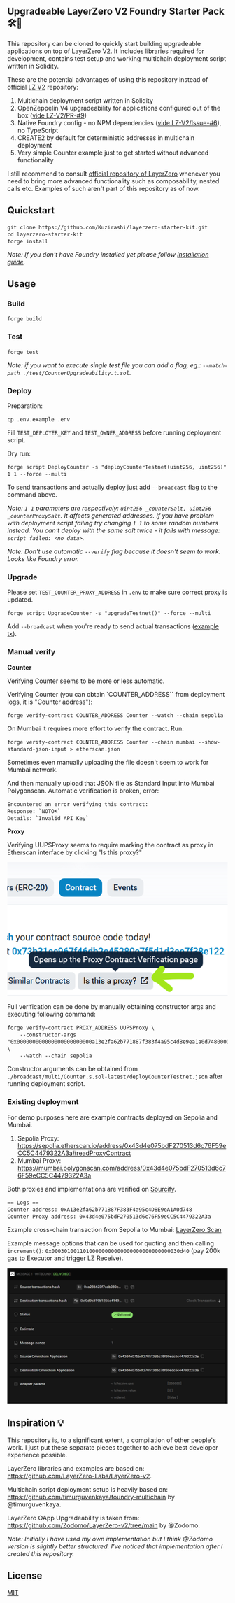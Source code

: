 ## Upgradeable LayerZero V2 Foundry Starter Pack 🛠️🚀

This repository can be cloned to quickly start building upgradeable applications on top of LayerZero V2. It includes libraries required for development, contains test setup and working multichain deployment script written in Solidity.

These are the potential advantages of using this repository instead of official [LZ V2](https://github.com/LayerZero-Labs/LayerZero-v2) repository:
1. Multichain deployment script written in Solidity
2. OpenZeppelin V4 upgradeability for applications configured out of the box ([vide LZ-V2/PR-#9](https://github.com/LayerZero-Labs/LayerZero-v2/pull/9))
3. Native Foundry config - no NPM dependencies ([vide LZ-V2/Issue-#6](https://github.com/LayerZero-Labs/LayerZero-v2/issues/6)), no TypeScript
4. CREATE2 by default for deterministic addresses in multichain deployment
5. Very simple Counter example just to get started without advanced functionality

I still recommend to consult [official repository of LayerZero](https://github.com/LayerZero-Labs/LayerZero-v2) whenever you need to bring more advanced functionality such as composability, nested calls etc. Examples of such aren't part of this repository as of now.

## Quickstart

```
git clone https://github.com/Kuzirashi/layerzero-starter-kit.git
cd layerzero-starter-kit
forge install
```

*Note: If you don't have Foundry installed yet please follow [installation guide](https://book.getfoundry.sh/getting-started/installation).*

## Usage

### Build

```shell
forge build
```

### Test

```shell
forge test
```

*Note: if you want to execute single test file you can add a flag, eg.: `--match-path ./test/CounterUpgradeability.t.sol`.*

### Deploy

Preparation:
```
cp .env.example .env
```

Fill `TEST_DEPLOYER_KEY` and `TEST_OWNER_ADDRESS` before running deployment script.

Dry run:

```shell
forge script DeployCounter -s "deployCounterTestnet(uint256, uint256)" 1 1 --force --multi
```

To send transactions and actually deploy just add `--broadcast` flag to the command above.

*Note: `1 1` parameters are respectively: `uint256 _counterSalt, uint256 _counterProxySalt`. It affects generated addresses. If you have problem with deployment script failing try changing `1 1` to some random numbers instead. You can't deploy with the same salt twice - it fails with message: `script failed: <no data>`.*

*Note: Don't use automatic `--verify` flag because it doesn't seem to work. Looks like Foundry error.*

### Upgrade

Please set `TEST_COUNTER_PROXY_ADDRESS` in `.env` to make sure correct proxy is updated.

```
forge script UpgradeCounter -s "upgradeTestnet()" --force --multi
```

Add `--broadcast` when you're ready to send actual transactions ([example tx](https://sepolia.etherscan.io/tx/0xea00205afe187a984676c68e50d59b5493be72cd1204a7e424ffccdc7c80e1fa)).

### Manual verify

**Counter**

Verifying Counter seems to be more or less automatic.

Verifying Counter (you can obtain `COUNTER_ADDRESS`` from deployment logs, it is "Counter address"):
```
forge verify-contract COUNTER_ADDRESS Counter --watch --chain sepolia
```

On Mumbai it requires more effort to verify the contract. Run:
```
forge verify-contract COUNTER_ADDRESS Counter --chain mumbai --show-standard-json-input > etherscan.json
```

Sometimes even manually uploading the file doesn't seem to work for Mumbai network.

And then manually upload that JSON file as Standard Input into Mumbai Polygonscan. Automatic verification is broken, error:
```
Encountered an error verifying this contract:
Response: `NOTOK`
Details: `Invalid API Key`
```

**Proxy**

Verifying UUPSProxy seems to require marking the contract as proxy in Etherscan interface by clicking "Is this proxy?"

![proxy verification](./img/proxy-verification.png)

Full verification can be done by manually obtaining constructor args and executing following command:
```
forge verify-contract PROXY_ADDRESS UUPSProxy \
    --constructor-args "0x000000000000000000000000a13e2fa62b771887f383f4a95c4d8e9ea1a0d74800000000000000000000000000000000000000000000000000000000000000400000000000000000000000000000000000000000000000000000000000000044485cc955000000000000000000000000464570ada09869d8741132183721b4f0769a028700000000000000000000000073b31ac967f46db2c45280c7f5d1d3ee7f38e12200000000000000000000000000000000000000000000000000000000" \
    --watch --chain sepolia
```

Constructor arguments can be obtained from `./broadcast/multi/Counter.s.sol-latest/deployCounterTestnet.json` after running deployment script.

### Existing deployment

For demo purposes here are example contracts deployed on Sepolia and Mumbai.

1. Sepolia Proxy: https://sepolia.etherscan.io/address/0x43d4e075bdF270513d6c76F59eCC5C4479322A3a#readProxyContract
2. Mumbai Proxy: https://mumbai.polygonscan.com/address/0x43d4e075bdF270513d6c76F59eCC5C4479322A3a

Both proxies and implementations are verified on [Sourcify](https://sourcify.dev/#/lookup/0x43d4e075bdF270513d6c76F59eCC5C4479322A3a).

```
== Logs ==
Counter address: 0xA13e2fa62b771887F383F4a95c4D8E9eA1A0d748 
Counter Proxy address: 0x43d4e075bdF270513d6c76F59eCC5C4479322A3a 
```

Example cross-chain transaction from Sepolia to Mumbai: [LayerZero Scan](https://testnet.layerzeroscan.com/tx/0xa236623f7cab080c706edf3889fe8dd2c55f0750fc5dc29cb4794dffc361b0e7)

Example message options that can be used for quoting and then calling `increment()`: `0x00030100110100000000000000000000000000030d40` (pay 200k gas to Executor and trigger LZ Receive).

![message delivered](./img/message-delivered.png)

## Inspiration 💡

This repository is, to a significant extent, a compilation of other people's work. I just put these separate pieces together to achieve best developer experience possible.

LayerZero libraries and examples are based on: https://github.com/LayerZero-Labs/LayerZero-v2.

Multichain script deployment setup is heavily based on: https://github.com/timurguvenkaya/foundry-multichain by @timurguvenkaya.

LayerZero OApp Upgradeability is taken from: https://github.com/Zodomo/LayerZero-v2/tree/main by @Zodomo.

*Note: Initially I have used my own implementation but I think @Zodomo version is slightly better structured. I've noticed that implementation after I created this repository.*

## License

[MIT](./LICENSE.md)
